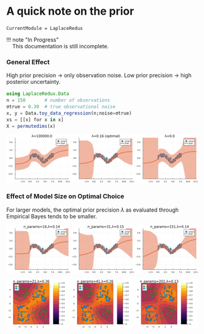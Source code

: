 # A quick note on the prior

``` @meta
CurrentModule = LaplaceRedux
```

!!! note "In Progress"  
    This documentation is still incomplete.

### General Effect

High prior precision → only observation noise. Low prior precision → high posterior uncertainty.

``` julia
using LaplaceRedux.Data
n = 150       # number of observations
σtrue = 0.30  # true observational noise
x, y = Data.toy_data_regression(n;noise=σtrue)
xs = [[x] for x in x]
X = permutedims(x)
```

![](prior_files/figure-commonmark/cell-4-output-1.svg)

### Effect of Model Size on Optimal Choice

For larger models, the optimal prior precision *λ* as evaluated through Empirical Bayes tends to be smaller.

![](prior_files/figure-commonmark/cell-5-output-1.svg)

![](prior_files/figure-commonmark/cell-6-output-1.svg)
